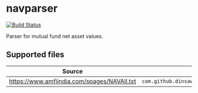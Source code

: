 # navparser 
[![Build Status](https://travis-ci.org/dinsaw/navparser.svg?branch=master)](https://travis-ci.org/dinsaw/navparser)

Parser for mutual fund net asset values.

## Supported files
|Source|Parser|
|---|---|
|https://www.amfiindia.com/spages/NAVAll.txt|`com.github.dinsaw.navparser.india.AmfiIndiaNavParser`
